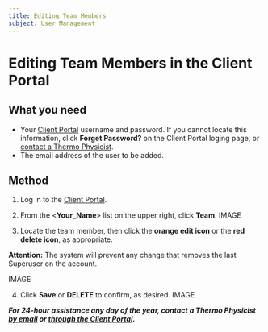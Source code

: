 ```yaml
---
title: Editing Team Members
subject: User Management
---
```


# Editing Team Members in the Client Portal
## What you need
* Your [Client Portal](https://www.thermo.io/login/) username and password. If you cannot locate this information, click **Forget Password?** on the Client Portal loging page, or [contact a Thermo Physicist](mailto:physicists@thermo.io).
* The email address of the user to be added.
## Method
1. Log in to the [Client Portal](https://www.thermo.io/login/).
2. From the <**Your_Name**> list on the upper right, click **Team**.
   IMAGE

3. Locate the team member, then click the **orange edit icon** or the **red delete icon**, as appropriate. 

**Attention:** The system will prevent any change that removes the last Superuser on the account.

   IMAGE
   
4. Click **Save** or **DELETE** to confirm, as desired.
   IMAGE

**_For 24-hour assistance any day of the year, contact a Thermo Physicist [by email](mailto:physicists@thermo.io) or [through the Client Portal](https://www.thermo.io/login/)._**
